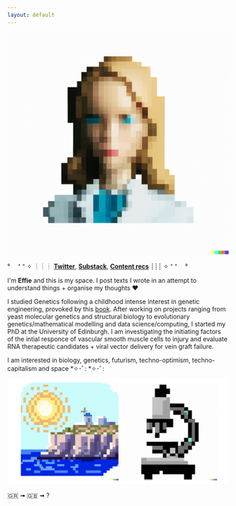 ```yaml
---
layout: default
---
```


![Me](assets/IMG_5113.PNG)


° 　⁺ ⁺ ✧ ┊┊┊ **[Twitter](http://twitter.com/heffiemetal)**,    **[Substack](http://effieklimi.substack.com)**,    **[Content recs](https://github.com/effieklimi/content-recs)**  ┊┊┊ ✧ ⁺ ⁺ 　°


I'm **Effie** and this is my space. I post texts I wrote in an attempt to understand things + organise my thoughts ❤️

I studied Genetics following a childhood intense interest in genetic engineering, provoked by this [book](https://www.goodreads.com/book/show/6394363-genes-dna). After working on projects ranging from yeast molecular genetics and structural biology to evolutionary genetics/mathematical modelling and data science/computing, I started my PhD at the University of Edinburgh. I am investigating the initiating factors of the intial responce of vascular smooth muscle cells to injury and evaluate RNA therapeutic candidates + viral vector delivery for vein graft failure.

I am interested in biology, genetics, futurism, techno-optimism, techno-capitalism and space *✧･ﾟ: *✧･ﾟ:


![Greece and a microscope](assets/Screenshots.PNG)


🇬🇷 ➟ 🇬🇧 ➟ ?

